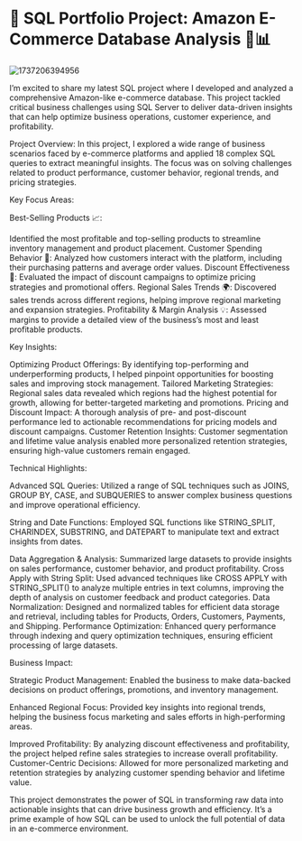 # 🚀 SQL Portfolio Project: Amazon E-Commerce Database Analysis 🛒📊

![1737206394956](https://github.com/user-attachments/assets/b14b6c4a-5304-470c-93fb-989a9c732616)


I’m excited to share my latest SQL project where I developed and analyzed a comprehensive Amazon-like e-commerce database. This project tackled critical business challenges using SQL Server to deliver data-driven insights that can help optimize business operations, customer experience, and profitability.


Project Overview:
In this project, I explored a wide range of business scenarios faced by e-commerce platforms and applied 18 complex SQL queries to extract meaningful insights. The focus was on solving challenges related to product performance, customer behavior, regional trends, and pricing strategies.

Key Focus Areas:

Best-Selling Products 📈: 

Identified the most profitable and top-selling products to streamline inventory management and product placement.
Customer Spending Behavior 💸: 
Analyzed how customers interact with the platform, including their purchasing patterns and average order values.
Discount Effectiveness 🎯: 
Evaluated the impact of discount campaigns to optimize pricing strategies and promotional offers.
Regional Sales Trends 🌍: 
Discovered sales trends across different regions, helping improve regional marketing and expansion strategies.
Profitability & Margin Analysis 💡: 
Assessed margins to provide a detailed view of the business’s most and least profitable products.

Key Insights:

Optimizing Product Offerings: 
By identifying top-performing and underperforming products, I helped pinpoint opportunities for boosting sales and improving stock management.
Tailored Marketing Strategies: 
Regional sales data revealed which regions had the highest potential for growth, allowing for better-targeted marketing and promotions.
Pricing and Discount Impact: 
A thorough analysis of pre- and post-discount performance led to actionable recommendations for pricing models and discount campaigns.
Customer Retention Insights: 
Customer segmentation and lifetime value analysis enabled more personalized retention strategies, ensuring high-value customers remain engaged.

Technical Highlights:

Advanced SQL Queries: Utilized a range of SQL techniques such as JOINS, GROUP BY, CASE, and SUBQUERIES to answer complex business questions and improve operational efficiency.

String and Date Functions: 
Employed SQL functions like STRING_SPLIT, CHARINDEX, SUBSTRING, and DATEPART to manipulate text and extract insights from dates.

Data Aggregation & Analysis: 
Summarized large datasets to provide insights on sales performance, customer behavior, and product profitability.
Cross Apply with String Split: 
Used advanced techniques like CROSS APPLY with STRING_SPLIT() to analyze multiple entries in text columns, improving the depth of analysis on customer feedback and product categories.
Data Normalization: 
Designed and normalized tables for efficient data storage and retrieval, including tables for Products, Orders, Customers, Payments, and Shipping.
Performance Optimization: Enhanced query performance through indexing and query optimization techniques, ensuring efficient processing of large datasets.

Business Impact:

Strategic Product Management: Enabled the business to make data-backed decisions on product offerings, promotions, and inventory management.

Enhanced Regional Focus: 
Provided key insights into regional trends, helping the business focus marketing and sales efforts in high-performing areas.

Improved Profitability: 
By analyzing discount effectiveness and profitability, the project helped refine sales strategies to increase overall profitability.
Customer-Centric Decisions: Allowed for more personalized marketing and retention strategies by analyzing customer spending behavior and lifetime value.

This project demonstrates the power of SQL in transforming raw data into actionable insights that can drive business growth and efficiency. It’s a prime example of how SQL can be used to unlock the full potential of data in an e-commerce environment.



